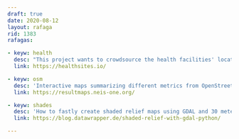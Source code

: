 ```yaml
---
draft: true
date: 2020-08-12
layout: rafaga
rid: 1383
rafagas:

- keyw: health
  desc: "This project wants to crowdsource the health facilities' locations and details worldwide"
  link: https://healthsites.io/

- keyw: osm
  desc: 'Interactive maps summarizing different metrics from OpenStreetMap activities '
  link: https://resultmaps.neis-one.org/

- keyw: shades
  desc: 'How to fastly create shaded relief maps using GDAL and 30 meters NASA ASTER elevation model'
  link: https://blog.datawrapper.de/shaded-relief-with-gdal-python/

---
```

